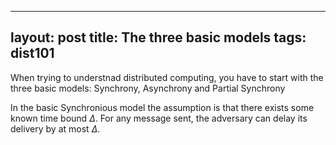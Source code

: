 
---
layout: post
title: The three basic models
tags: dist101
---

When trying to understnad distributed computing, you have to start with the three basic models: Synchrony, Asynchrony and Partial Synchrony

In the basic Synchronious model the assumption is that there exists some known time bound $\Delta$. For any message sent, the adversary can delay its delivery by at most $\Delta$.


